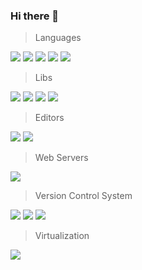 ### Hi there 👋

> Languages

<img src="https://img.shields.io/badge/TypeScript--success?logo=typescript&logoColor=007ACC"/>
<img src="https://img.shields.io/badge/C%23--success?logo=c%20sharp&logoColor=239120"/>
<img src="https://img.shields.io/badge/Perl--success?logo=perl&logoColor=39457E"/>
<img src="https://img.shields.io/badge/HTML5--success?logo=html5"/>
<img src="https://img.shields.io/badge/Sass--success?logo=sass"/>

> Libs

<img src="https://img.shields.io/badge/Angular--success?logo=angular&logoColor=DD0031"/>
<img src="https://img.shields.io/badge/Redux--success?logo=redux&logoColor=764ABC"/>
<img src="https://img.shields.io/badge/Node.js--success?logo=node.js"/>
<img src="https://img.shields.io/badge/NestJS--success?logo=nestjs&logoColor=E0234E"/>

> Editors

<img src="https://img.shields.io/badge/Visual Studio--success?logo=visual%20studio&logoColor=5C2D91"/>
<img src="https://img.shields.io/badge/Visual Studio Code--success?logo=visual%20studio%20code&logoColor=007ACC"/>

> Web Servers

<img src="https://img.shields.io/badge/NGINX--success?logo=nginx"/>

> Version Control System

<img src="https://img.shields.io/badge/Git--success?logo=git"/>
<img src="https://img.shields.io/badge/GitHub--success?logo=github&logoColor=181717"/>
<img src="https://img.shields.io/badge/GitLab--success?logo=gitlab"/>

> Virtualization

<img src="https://img.shields.io/badge/Docker--success?logo=docker"/>

<!--
**cdupetit/cdupetit** is a ✨ _special_ ✨ repository because its `README.md` (this file) appears on your GitHub profile.

Here are some ideas to get you started:

- 🔭 I’m currently working on ...
- 🌱 I’m currently learning ...
- 👯 I’m looking to collaborate on ...
- 🤔 I’m looking for help with ...
- 💬 Ask me about ...
- 📫 How to reach me: ...
- 😄 Pronouns: ...
- ⚡ Fun fact: ...
-->

